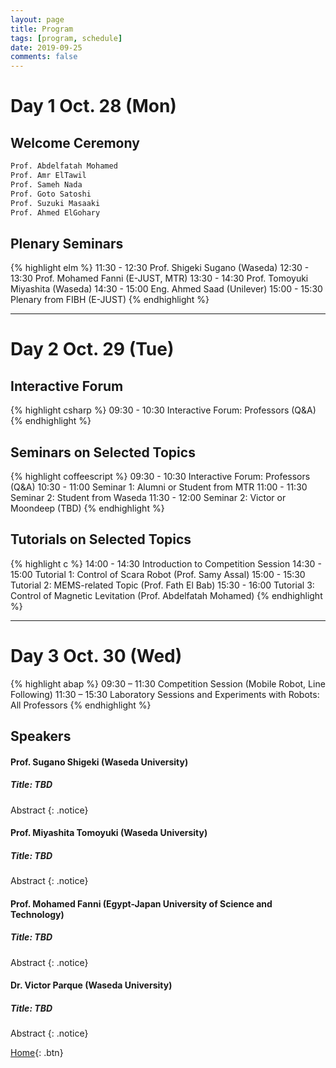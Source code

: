 ```yaml
---
layout: page
title: Program
tags: [program, schedule]
date: 2019-09-25
comments: false
---
```



 
# Day 1 Oct. 28 (Mon)


## Welcome Ceremony

~~~ xml
Prof. Abdelfatah Mohamed
Prof. Amr ElTawil
Prof. Sameh Nada
Prof. Goto Satoshi
Prof. Suzuki Masaaki
Prof. Ahmed ElGohary
~~~
 
 
## Plenary Seminars


{% highlight elm %}
11:30 - 12:30 Prof. Shigeki Sugano (Waseda)
12:30 - 13:30 Prof. Mohamed Fanni (E-JUST, MTR)
13:30 - 14:30 Prof. Tomoyuki Miyashita (Waseda)
14:30 - 15:00 Eng. Ahmed Saad (Unilever)
15:00 - 15:30 Plenary from FIBH (E-JUST)
{% endhighlight %}



---

# Day 2 Oct. 29 (Tue)

## Interactive Forum
{% highlight csharp %}
09:30 - 10:30 Interactive Forum: Professors (Q&A)
{% endhighlight %}

## Seminars on Selected Topics

{% highlight coffeescript %}
09:30 - 10:30 Interactive Forum: Professors (Q&A)
10:30 - 11:00 Seminar 1: Alumni or Student from MTR
11:00 - 11:30 Seminar 2: Student from Waseda
11:30 - 12:00 Seminar 2: Victor or Moondeep (TBD)
{% endhighlight %}


## Tutorials on Selected Topics

{% highlight c %}
14:00 - 14:30 Introduction to Competition Session
14:30 - 15:00 Tutorial 1: Control of Scara Robot (Prof. Samy Assal)
15:00 - 15:30 Tutorial 2: MEMS-related Topic (Prof. Fath El Bab)
15:30 - 16:00 Tutorial 3: Control of Magnetic Levitation (Prof. Abdelfatah Mohamed)
{% endhighlight %}

---

# Day 3 Oct. 30 (Wed)

{% highlight abap %}
09:30 – 11:30 Competition Session (Mobile Robot, Line Following)
11:30 – 15:30 Laboratory Sessions and Experiments with Robots: All Professors
{% endhighlight %}



## Speakers

#### Prof. Sugano Shigeki (Waseda University)

##### Title: TBD

Abstract
{: .notice}

#### Prof. Miyashita Tomoyuki (Waseda University)

##### Title: TBD

Abstract
{: .notice}

#### Prof. Mohamed Fanni (Egypt-Japan University of Science and Technology)

##### Title: TBD

Abstract
{: .notice}


#### Dr. Victor Parque (Waseda University)

##### Title: TBD

Abstract
{: .notice}


[Home](https://pemtr2019.github.io){: .btn}

